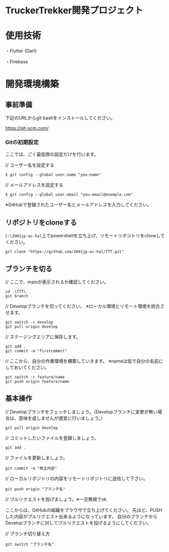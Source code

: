 # TruckerTrekker開発プロジェクト
# 使用技術
・Flutter (Dart)

・Firebase
# 開発環境構築
## 事前準備
下記のURLからgit bashをインストールしてください。

https://git-scm.com/
### Gitの初期設定
ここでは、ごく最低限の設定だけを行います。

// ユーザー名を設定する
```
$ git config --global user.name "you-name"
```
// メールアドレスを設定する
```
$ git config --global user.email "you-email@example.com"
```
※GitHubで登録されたユーザー名とメールアドレスを入力してください。
## リポジトリをcloneする
`C:\IH41jp-ac-hal`上でpowershellを立ち上げ、リモートリポジトリをcloneしてください。
```
git clone "https://github.com/IH41jp-ac-hal/TTT.git"
```
## ブランチを切る

// ここで、mainが表示されるか確認してください。
```
cd .\TTT\
git branch
```
// Developブランチを切ってください。
※ローカル環境とリモート環境を統合させます。
```
git switch -c develop
git pull origin develop
```
// ステージングエリアに保存します。
```
git add .
git commit -m "firstcommit"
```
// ここから、自分の作業環境を構築していきます。
※nameは仮で自分の名前にしておいてください。
```
git switch -c feature/name
git push origin feature/name
```
## 基本操作

// Developブランチをフェッチしましょう。（Developブランチに変更が無い場合は、意味を成しませんが適宜に行いましょう。）
```
git pull origin develop
```
// コミットしたいファイルを登録しましょう。
```
git add .
```
// ファイルを更新しましょう。
```
git commit -m "修正内容"
```
// ローカルリポジトリの内容をリモートリポジトリに送信して下さい。
```
git push origin "ブランチ名"
```
// プルリクエストを投げましょう。※一旦無視でok

ここからは、GitHubの組織をブラウザで立ち上げてください。
先ほど、PUSHした内容がプルリクエスト出来るようになっています。
自分のブランチからDevelopブランチに対してプルリクエストを投げるようにしてください。

// ブランチ切り替え方

```
git switch "ブランチ名"
```





